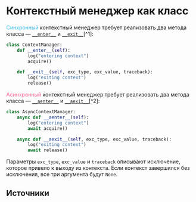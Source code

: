 # Контекстный менеджер как класс

<font color="#3ABBE6">Синхронный</font> контекстный менеджер требует реализовать два метода класса — [`__enter__`](https://docs.python.org/3/library/stdtypes.html#contextmanager.__enter__) и [`__exit__`](https://docs.python.org/3/library/stdtypes.html#contextmanager.__exit__)[^1]:

```python
class ContextManager:
    def __enter__(self):
        log("entering context")
        acquire()

    def __exit__(self, exc_type, exc_value, traceback):
        log("exiting context")
        release()
```

<font color="#FC618D">Асинхронный</font> контекстный менеджер требует реализовать два метода класса — [`__aenter__`](https://docs.python.org/3/reference/datamodel.html#object.__aenter__) и [`__aexit__`](https://docs.python.org/3/reference/datamodel.html#object.__aexit__)[^2]:

```python
class AsyncContextManager:
    async def __aenter__(self):
        log("entering context")
        await acquire()

    async def __aexit__(self, exc_type, exc_value, traceback):
        log("exiting context")
        await release()
```

Параметры `exc_type`, `exc_value` и `traceback` описывают исключение, которое привело к выходу из контекста. Если контекст завершился без исключения, все три аргумента будут `None`.

## Источники

[^1]: [With Statement Context Managers](https://docs.python.org/3/reference/datamodel.html#with-statement-context-managers)
[^2]: [Asynchronous Context Managers](https://docs.python.org/3/reference/datamodel.html#asynchronous-context-managers)
